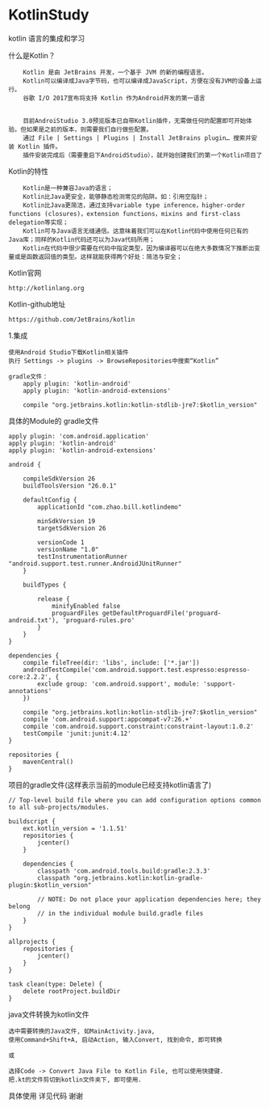 # KotlinStudy

kotlin 语言的集成和学习

什么是Kotlin？

        Kotlin 是由 JetBrains 开发，一个基于 JVM 的新的编程语言。
        Kotlin可以编译成Java字节码，也可以编译成JavaScript，方便在没有JVM的设备上运行。
        谷歌 I/O 2017宣布将支持 Kotlin 作为Android开发的第一语言
        

        目前AndroiStudio 3.0预览版本已自带Kotlin插件，无需做任何的配置即可开始体验。但如果是之前的版本，则需要我们自行做些配置。
        通过 File | Settings | Plugins | Install JetBrains plugin… 搜索并安装 Kotlin 插件。   
        插件安装完成后（需要重启下AndroidStudio），就开始创建我们的第一个Kotlin项目了

Kotlin的特性

        Kotlin是一种兼容Java的语言；
        Kotlin比Java更安全，能够静态检测常见的陷阱。如：引用空指针；
        Kotlin比Java更简洁，通过支持variable type inference，higher-order functions (closures)，extension functions，mixins and first-class delegation等实现；
        Kotlin可与Java语言无缝通信。这意味着我们可以在Kotlin代码中使用任何已有的Java库；同样的Kotlin代码还可以为Java代码所用；
        Kotlin在代码中很少需要在代码中指定类型，因为编译器可以在绝大多数情况下推断出变量或是函数返回值的类型。这样就能获得两个好处：简洁与安全；

Kotlin官网 
    
    http://kotlinlang.org

Kotlin-github地址 

    https://github.com/JetBrains/kotlin

 1.集成
    
    使用Android Studio下载Kotlin相关插件
    执行 Settings -> plugins -> BrowseRepositories中搜索“Kotlin”

    gradle文件：
        apply plugin: 'kotlin-android'
        apply plugin: 'kotlin-android-extensions'
        
        compile "org.jetbrains.kotlin:kotlin-stdlib-jre7:$kotlin_version"
  
 具体的Module的 gradle文件
     
    apply plugin: 'com.android.application'
    apply plugin: 'kotlin-android'
    apply plugin: 'kotlin-android-extensions'
    
    android {
    
        compileSdkVersion 26
        buildToolsVersion "26.0.1"
    
        defaultConfig {
            applicationId "com.zhao.bill.kotlindemo"
    
            minSdkVersion 19
            targetSdkVersion 26
    
            versionCode 1
            versionName "1.0"
            testInstrumentationRunner "android.support.test.runner.AndroidJUnitRunner"
        }
    
        buildTypes {
    
            release {
                minifyEnabled false
                proguardFiles getDefaultProguardFile('proguard-android.txt'), 'proguard-rules.pro'
            }
        }
    }
    
    dependencies {
        compile fileTree(dir: 'libs', include: ['*.jar'])
        androidTestCompile('com.android.support.test.espresso:espresso-core:2.2.2', {
            exclude group: 'com.android.support', module: 'support-annotations'
        })
    
        compile "org.jetbrains.kotlin:kotlin-stdlib-jre7:$kotlin_version"
        compile 'com.android.support:appcompat-v7:26.+'
        compile 'com.android.support.constraint:constraint-layout:1.0.2'
        testCompile 'junit:junit:4.12'
    }
    
    repositories {
        mavenCentral()
    }


 项目的gradle文件(这样表示当前的module已经支持kotlin语言了)
 
    // Top-level build file where you can add configuration options common to all sub-projects/modules.
    
    buildscript {
        ext.kotlin_version = '1.1.51'
        repositories {
            jcenter()
        }
        
        dependencies {
            classpath 'com.android.tools.build:gradle:2.3.3'
            classpath "org.jetbrains.kotlin:kotlin-gradle-plugin:$kotlin_version"
    
            // NOTE: Do not place your application dependencies here; they belong
            // in the individual module build.gradle files
        }
    }
    
    allprojects {
        repositories {
            jcenter()
        }
    }
    
    task clean(type: Delete) {
        delete rootProject.buildDir
    }
    
    
java文件转换为kotlin文件

    选中需要转换的Java文件, 如MainActivity.java,
    使用Command+Shift+A, 启动Action, 输入Convert, 找到命令, 即可转换
    
    或
    
    选择Code -> Convert Java File to Kotlin File, 也可以使用快捷键.
    把.kt的文件剪切到kotlin文件夹下, 即可使用.
    
    
具体使用  详见代码  谢谢